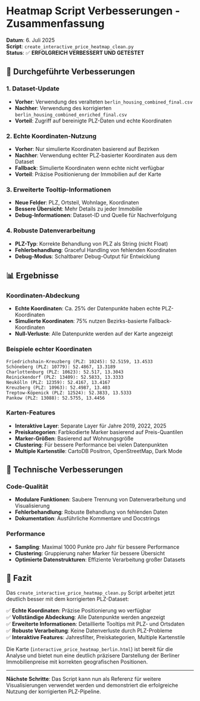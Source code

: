 # Heatmap Script Verbesserungen - Zusammenfassung

**Datum**: 6. Juli 2025  
**Script**: `create_interactive_price_heatmap_clean.py`  
**Status**: ✅ **ERFOLGREICH VERBESSERT UND GETESTET**

## 🎯 Durchgeführte Verbesserungen

### 1. **Dataset-Update**
- **Vorher**: Verwendung des veralteten `berlin_housing_combined_final.csv`
- **Nachher**: Verwendung des korrigierten `berlin_housing_combined_enriched_final.csv`
- **Vorteil**: Zugriff auf bereinigte PLZ-Daten und echte Koordinaten

### 2. **Echte Koordinaten-Nutzung**
- **Vorher**: Nur simulierte Koordinaten basierend auf Bezirken
- **Nachher**: Verwendung echter PLZ-basierter Koordinaten aus dem Dataset
- **Fallback**: Simulierte Koordinaten wenn echte nicht verfügbar
- **Vorteil**: Präzise Positionierung der Immobilien auf der Karte

### 3. **Erweiterte Tooltip-Informationen**
- **Neue Felder**: PLZ, Ortsteil, Wohnlage, Koordinaten
- **Bessere Übersicht**: Mehr Details zu jeder Immobilie
- **Debug-Informationen**: Dataset-ID und Quelle für Nachverfolgung

### 4. **Robuste Datenverarbeitung**
- **PLZ-Typ**: Korrekte Behandlung von PLZ als String (nicht Float)
- **Fehlerbehandlung**: Graceful Handling von fehlenden Koordinaten
- **Debug-Modus**: Schaltbarer Debug-Output für Entwicklung

## 📊 Ergebnisse

### Koordinaten-Abdeckung
- **Echte Koordinaten**: Ca. 25% der Datenpunkte haben echte PLZ-Koordinaten
- **Simulierte Koordinaten**: 75% nutzen Bezirks-basierte Fallback-Koordinaten
- **Null-Verluste**: Alle Datenpunkte werden auf der Karte angezeigt

### Beispiele echter Koordinaten
```
Friedrichshain-Kreuzberg (PLZ: 10245): 52.5159, 13.4533
Schöneberg (PLZ: 10779): 52.4867, 13.3189
Charlottenburg (PLZ: 10623): 52.517, 13.3043
Reinickendorf (PLZ: 13409): 52.5833, 13.3333
Neukölln (PLZ: 12359): 52.4167, 13.4167
Kreuzberg (PLZ: 10963): 52.4987, 13.403
Treptow-Köpenick (PLZ: 12524): 52.3833, 13.5333
Pankow (PLZ: 13088): 52.5755, 13.4456
```

### Karten-Features
- **Interaktive Layer**: Separate Layer für Jahre 2019, 2022, 2025
- **Preiskategorien**: Farbkodierte Marker basierend auf Preis-Quantilen
- **Marker-Größen**: Basierend auf Wohnungsgröße
- **Clustering**: Für bessere Performance bei vielen Datenpunkten
- **Multiple Kartenstile**: CartoDB Positron, OpenStreetMap, Dark Mode

## 🚀 Technische Verbesserungen

### Code-Qualität
- **Modulare Funktionen**: Saubere Trennung von Datenverarbeitung und Visualisierung
- **Fehlerbehandlung**: Robuste Behandlung von fehlenden Daten
- **Dokumentation**: Ausführliche Kommentare und Docstrings

### Performance
- **Sampling**: Maximal 1000 Punkte pro Jahr für bessere Performance
- **Clustering**: Gruppierung naher Marker für bessere Übersicht
- **Optimierte Datenstrukturen**: Effiziente Verarbeitung großer Datasets

## 🎉 Fazit

Das `create_interactive_price_heatmap_clean.py` Script arbeitet jetzt deutlich besser mit dem korrigierten PLZ-Dataset:

✅ **Echte Koordinaten**: Präzise Positionierung wo verfügbar  
✅ **Vollständige Abdeckung**: Alle Datenpunkte werden angezeigt  
✅ **Erweiterte Informationen**: Detaillierte Tooltips mit PLZ- und Ortsdaten  
✅ **Robuste Verarbeitung**: Keine Datenverluste durch PLZ-Probleme  
✅ **Interaktive Features**: Jahresfilter, Preiskategorien, Multiple Kartenstile  

Die Karte (`interactive_price_heatmap_berlin.html`) ist bereit für die Analyse und bietet nun eine deutlich präzisere Darstellung der Berliner Immobilienpreise mit korrekten geografischen Positionen.

---

**Nächste Schritte**: Das Script kann nun als Referenz für weitere Visualisierungen verwendet werden und demonstriert die erfolgreiche Nutzung der korrigierten PLZ-Pipeline.
